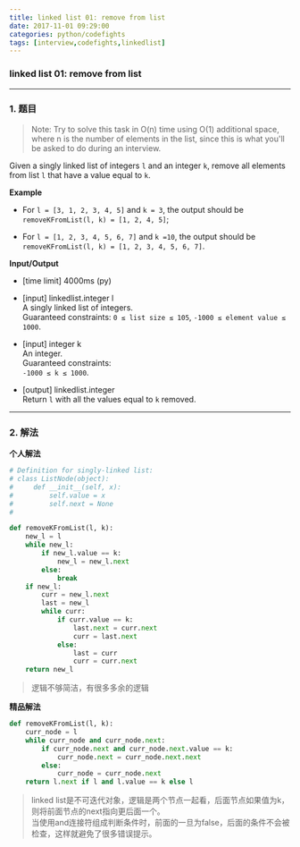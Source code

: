 ```yaml
---
title: linked list 01: remove from list
date: 2017-11-01 09:29:00
categories: python/codefights
tags: [interview,codefights,linkedlist]
---
```

### linked list 01: remove from list

---

### 1. 题目
> Note: Try to solve this task in O(n) time using O(1) additional space, where n is the number of elements in the list, since this is what you'll be asked to do during an interview.

Given a singly linked list of integers `l` and an integer `k`, remove all elements from list `l` that have a value equal to `k`.

**Example**

- For `l = [3, 1, 2, 3, 4, 5]` and `k = 3`, the output should be  
`removeKFromList(l, k) = [1, 2, 4, 5]`;

- For `l = [1, 2, 3, 4, 5, 6, 7]` and `k =10`, the output should be  
`removeKFromList(l, k) = [1, 2, 3, 4, 5, 6, 7]`.

**Input/Output**
- [time limit] 4000ms (py)

- [input] linkedlist.integer l   
A singly linked list of integers.  
Guaranteed constraints:
`0 ≤ list size ≤ 105`,
`-1000 ≤ element value ≤ 1000`.

- [input] integer k  
An integer.  
Guaranteed constraints:  
`-1000 ≤ k ≤ 1000`.

- [output] linkedlist.integer  
Return `l` with all the values equal to `k` removed.

---

### 2. 解法
**个人解法**
``` python
# Definition for singly-linked list:
# class ListNode(object):
#     def __init__(self, x):
#         self.value = x
#         self.next = None
#

def removeKFromList(l, k):
    new_l = l
    while new_l:
        if new_l.value == k:
            new_l = new_l.next
        else:
            break
    if new_l:
        curr = new_l.next
        last = new_l
        while curr:
            if curr.value == k:
                last.next = curr.next
                curr = last.next
            else:
                last = curr
                curr = curr.next
    return new_l
```
> 逻辑不够简洁，有很多多余的逻辑

**精品解法**
``` python
def removeKFromList(l, k):
    curr_node = l
    while curr_node and curr_node.next:
        if curr_node.next and curr_node.next.value == k:
            curr_node.next = curr_node.next.next
        else:
            curr_node = curr_node.next
    return l.next if l and l.value == k else l
```
> linked list是不可迭代对象，逻辑是两个节点一起看，后面节点如果值为k，则将前面节点的next指向更后面一个。   
当使用and连接符组成判断条件时，前面的一旦为false，后面的条件不会被检查，这样就避免了很多错误提示。
